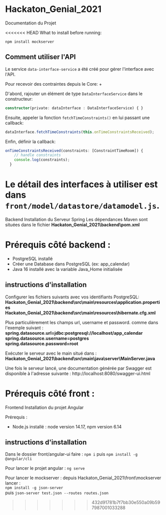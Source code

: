 # Hackaton_Genial_2021
Documentation du Projet 

<<<<<<< HEAD
What to install before running:

```
npm install mockserver
```

## Comment utiliser l'API
Le service `data-interface-service` a été créé pour gérer l'interface avec l'API. 

Pour recevoir des contraintes depuis le Core: +

D'abord, rajouter un élément de type `DataInterfaceService` dans le constructeur:
```typescript
constructor(private: dataInterface : DataInterfaceService) { }
```
Ensuite, appeler la fonction `fetchTimeConstraints()` en lui passant une callback:
```typescript
dataInterface.fetchTimeConstraints(this.onTimeConstraintsReceived);
```
Enfin, définir la callback:
```typescript
onTimeConstraintsReceived(constraints: [ConstraintTimeRoom]) {
    // handle constraints
    console.log(constraints);
  }
```
Le détail des interfaces à utiliser est dans `front/model/datastore/datamodel.js`.
=======
Backend Installation du Serveur Spring
Les dépendances Maven sont situées dans le fichier **Hackaton_Genial_2021\backend\pom.xml**

# Prérequis côté backend :
- PostgreSQL installé
- Créer une Database dans PostgreSQL (ex: app_calendar)
- Java 16 installé avec la variable Java_Home initialisée

 ## instructions d'installation
Configurer les fichiers suivants avec vos identifiants PostgreSQL: <br>
**Hackaton_Genial_2021\backend\src\main\resources\application.properties** <br>
**Hackaton_Genial_2021\backend\src\main\resources\hibernate.cfg.xml**

Plus particulièrement les champs url, username et password.
comme dans l'exemple suivant :
**spring.datasource.url=jdbc:postgresql://localhost/app_calendar** <br>
**spring.datasource.username=postgres**<br>
**spring.datasource.password=root**<br>


Exécuter le serveur avec le main situé dans : <br>
**Hackaton_Genial_2021\backend\src\main\java\server\MainServer.java**

Une fois le serveur lancé, une documentation générée par Swagger est disponible à l'adresse suivante : 
http://localhost:8080/swagger-ui.html

# Prérequis côté front :

Frontend Installation du projet Angular

Prérequis :
  - Node.js installé : node version 14.17, npm version 6.14
  
 ## instructions d'installation
Dans le dossier front/angular-ui faire :
`npm i` puis `npm install -g @angular/cli`

Pour lancer le projet angular :
`ng serve`

Pour lancer le mockserver :
depuis Hackaton_Genial_2021\front\mockserver lancer :<br>
`npm install -g json-server` <br>
puis `json-server test.json --routes routes.json`
>>>>>>> 432d91781b7f7bb30e550a09b597987001033288
